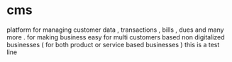# cms
platform for managing customer data , transactions , bills , dues and many more .  for making business easy for multi customers based non digitalized businesses ( for both product or service based businesses ) 
 this is a test line

